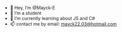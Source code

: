 - 👋 Hey, I’m @Mayck-E
- 👀 I’m a student
- 🌱 I’m currently learning about JS and C#
- 📫 contact me by email: mayck22.03@hotmail.com

<!---
Mayck-E/Mayck-E is a ✨ special ✨ repository because its `README.md` (this file) appears on your GitHub profile.
You can click the Preview link to take a look at your changes.
--->
